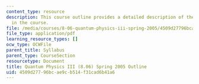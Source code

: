 ```yaml
---
content_type: resource
description: This course outline provides a detailed description of the topics covered
  in the course.
file: /media/courses/8-06-quantum-physics-iii-spring-2005/4509d27796bcae9cb514f31cad6b41a6_calendar.pdf
file_type: application/pdf
learning_resource_types: []
ocw_type: OCWFile
parent_title: Syllabus
parent_type: CourseSection
resourcetype: Document
title: Quantum Physics III (8.06) Spring 2005 Outline
uid: 4509d277-96bc-ae9c-b514-f31cad6b41a6
---
```

